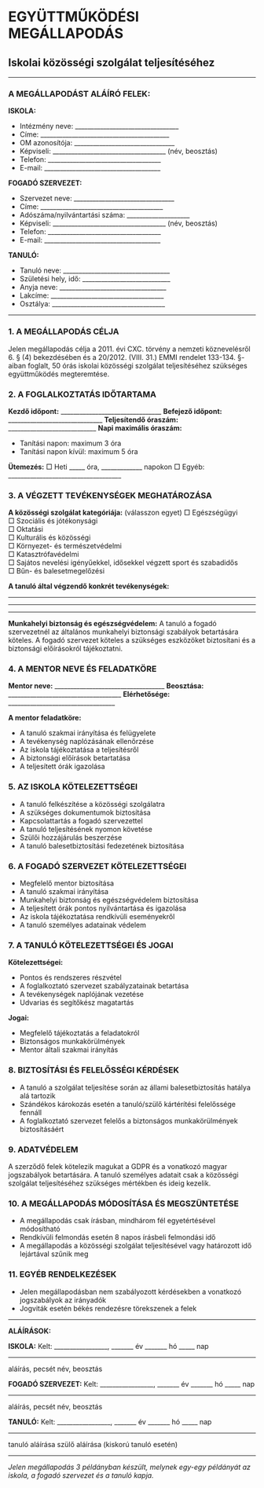 # EGYÜTTMŰKÖDÉSI MEGÁLLAPODÁS
## Iskolai közösségi szolgálat teljesítéséhez

---

### A MEGÁLLAPODÁST ALÁÍRÓ FELEK:

**ISKOLA:**
- Intézmény neve: _________________________________
- Címe: _________________________________________
- OM azonosítója: ________________________________
- Képviseli: ____________________________________
  (név, beosztás)
- Telefon: ____________________________________
- E-mail: _____________________________________

**FOGADÓ SZERVEZET:**
- Szervezet neve: ________________________________
- Címe: _______________________________________
- Adószáma/nyilvántartási száma: ____________________
- Képviseli: ____________________________________
  (név, beosztás)
- Telefon: ____________________________________
- E-mail: _____________________________________

**TANULÓ:**
- Tanuló neve: __________________________________
- Születési hely, idő: ____________________________
- Anyja neve: __________________________________
- Lakcíme: ____________________________________
- Osztálya: ____________________________________

---

### 1. A MEGÁLLAPODÁS CÉLJA

Jelen megállapodás célja a 2011. évi CXC. törvény a nemzeti köznevelésről 6. § (4) bekezdésében és a 20/2012. (VIII. 31.) EMMI rendelet 133-134. §-aiban foglalt, 50 órás iskolai közösségi szolgálat teljesítéséhez szükséges együttműködés megteremtése.

### 2. A FOGLALKOZTATÁS IDŐTARTAMA

**Kezdő időpont:** ________________________________
**Befejező időpont:** ______________________________
**Teljesítendő óraszám:** ____________________________
**Napi maximális óraszám:** 
- Tanítási napon: maximum 3 óra
- Tanítási napon kívül: maximum 5 óra

**Ütemezés:**
□ Heti _____ óra, _____________ napokon
□ Egyéb: ____________________________________

### 3. A VÉGZETT TEVÉKENYSÉGEK MEGHATÁROZÁSA

**A közösségi szolgálat kategóriája:** (válasszon egyet)
□ Egészségügyi  
□ Szociális és jótékonysági  
□ Oktatási  
□ Kulturális és közösségi  
□ Környezet- és természetvédelmi  
□ Katasztrófavédelmi  
□ Sajátos nevelési igényűekkel, idősekkel végzett sport és szabadidős  
□ Bűn- és balesetmegelőzési  

**A tanuló által végzendő konkrét tevékenységek:**
_________________________________________________
_________________________________________________
_________________________________________________

**Munkahelyi biztonság és egészségvédelem:**
A tanuló a fogadó szervezetnél az általános munkahelyi biztonsági szabályok betartására köteles. A fogadó szervezet köteles a szükséges eszközöket biztosítani és a biztonsági előírásokról tájékoztatni.

### 4. A MENTOR NEVE ÉS FELADATKÖRE

**Mentor neve:** ___________________________________
**Beosztása:** ____________________________________
**Elérhetősége:** __________________________________

**A mentor feladatköre:**
- A tanuló szakmai irányítása és felügyelete
- A tevékenység naplózásának ellenőrzése
- Az iskola tájékoztatása a teljesítésről
- A biztonsági előírások betartatása
- A teljesített órák igazolása

### 5. AZ ISKOLA KÖTELEZETTSÉGEI

- A tanuló felkészítése a közösségi szolgálatra
- A szükséges dokumentumok biztosítása
- Kapcsolattartás a fogadó szervezettel
- A tanuló teljesítésének nyomon követése
- Szülői hozzájárulás beszerzése
- A tanuló balesetbiztosítási fedezetének biztosítása

### 6. A FOGADÓ SZERVEZET KÖTELEZETTSÉGEI

- Megfelelő mentor biztosítása
- A tanuló szakmai irányítása
- Munkahelyi biztonság és egészségvédelem biztosítása
- A teljesített órák pontos nyilvántartása és igazolása
- Az iskola tájékoztatása rendkívüli eseményekről
- A tanuló személyes adatainak védelem

### 7. A TANULÓ KÖTELEZETTSÉGEI ÉS JOGAI

**Kötelezettségei:**
- Pontos és rendszeres részvétel
- A foglalkoztató szervezet szabályzatainak betartása
- A tevékenységek naplójának vezetése
- Udvarias és segítőkész magatartás

**Jogai:**
- Megfelelő tájékoztatás a feladatokról
- Biztonságos munkakörülmények
- Mentor általi szakmai irányítás

### 8. BIZTOSÍTÁSI ÉS FELELŐSSÉGI KÉRDÉSEK

- A tanuló a szolgálat teljesítése során az állami balesetbiztosítás hatálya alá tartozik
- Szándékos károkozás esetén a tanuló/szülő kártérítési felelőssége fennáll
- A foglalkoztató szervezet felelős a biztonságos munkakörülmények biztosításáért

### 9. ADATVÉDELEM

A szerződő felek kötelezik magukat a GDPR és a vonatkozó magyar jogszabályok betartására. A tanuló személyes adatait csak a közösségi szolgálat teljesítéséhez szükséges mértékben és ideig kezelik.

### 10. A MEGÁLLAPODÁS MÓDOSÍTÁSA ÉS MEGSZÜNTETÉSE

- A megállapodás csak írásban, mindhárom fél egyetértésével módosítható
- Rendkívüli felmondás esetén 8 napos írásbeli felmondási idő
- A megállapodás a közösségi szolgálat teljesítésével vagy határozott idő lejártával szűnik meg

### 11. EGYÉB RENDELKEZÉSEK

- Jelen megállapodásban nem szabályozott kérdésekben a vonatkozó jogszabályok az irányadók
- Jogviták esetén békés rendezésre törekszenek a felek

---

**ALÁÍRÁSOK:**

**ISKOLA:**
Kelt: _________________, _______ év _______ hó _____ nap

_________________________                   _________________________
aláírás, pecsét                              név, beosztás


**FOGADÓ SZERVEZET:**
Kelt: _________________, _______ év _______ hó _____ nap

_________________________                   _________________________
aláírás, pecsét                              név, beosztás


**TANULÓ:**
Kelt: _________________, _______ év _______ hó _____ nap

_________________________                   _________________________
tanuló aláírása                              szülő aláírása
                                            (kiskorú tanuló esetén)

---

*Jelen megállapodás 3 példányban készült, melynek egy-egy példányát az iskola, a fogadó szervezet és a tanuló kapja.*